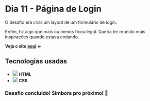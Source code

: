 # Dia 11 - Página de Login

O desafio era criar um layout de um formulário de login.

Enfim, fiz algo que mais ou menos ficou legal. Queria ter reunido mais inspirações quando estava codando.

<strong>Veja o site <a href="https://poveii-dayeleven-login.netlify.app/">aqui</a> ←<strong>

## Tecnologias usadas

- <strong>
    <img src="https://cdn.jsdelivr.net/gh/devicons/devicon/icons/html5/html5-original.svg" alt="HTML5 Icon" style="width: 18px;" /> 
      HTML
  </strong>
- <strong>
    <img src="https://cdn.jsdelivr.net/gh/devicons/devicon/icons/css3/css3-original.svg" alt="CSS3 Icon" style="width: 18px;" /> 
      CSS
  </strong>

### Desafio concluído! Simbora pro próximo! 🚀

